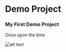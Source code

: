 # Demo Project
### My First Demo Project

Once upon the time

![alt text][logo]

[logo]: http://peacefulanarchism.com/wp-content/uploads/2014/11/Pale-Blue-Dot-2-450x380.jpg "Logo Title Text 2"
